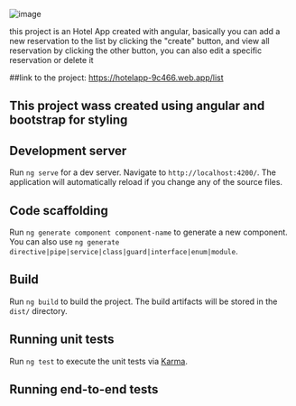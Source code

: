 ![image](https://github.com/DavideSiracusano/hotelapp/assets/152174921/0ff2fed1-2a21-4f25-93c6-afbaeb0a98dd)


this project is an Hotel App created with angular, basically you can add a new reservation to the list by clicking the "create" button, and view all reservation by clicking the other button, you can also edit a specific reservation or delete it

##link to the project: https://hotelapp-9c466.web.app/list


## This project wass created using angular and bootstrap for styling

## Development server

Run `ng serve` for a dev server. Navigate to `http://localhost:4200/`. The application will automatically reload if you change any of the source files.

## Code scaffolding

Run `ng generate component component-name` to generate a new component. You can also use `ng generate directive|pipe|service|class|guard|interface|enum|module`.

## Build

Run `ng build` to build the project. The build artifacts will be stored in the `dist/` directory.

## Running unit tests

Run `ng test` to execute the unit tests via [Karma](https://karma-runner.github.io).

## Running end-to-end tests
